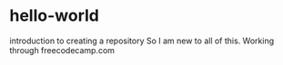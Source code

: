 # hello-world
introduction to creating a repository
So I am new to all of this. Working through freecodecamp.com
